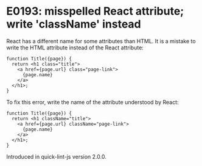 # E0193: misspelled React attribute; write 'className' instead

React has a different name for some attributes than HTML. It is a mistake to
write the HTML attribute instead of the React attribute:

    function Title({page}) {
      return <h1 class="title">
        <a href={page.url} class="page-link">
          {page.name}
        </a>
      </h1>;
    }

To fix this error, write the name of the attribute understood by React:

    function Title({page}) {
      return <h1 className="title">
        <a href={page.url} className="page-link">
          {page.name}
        </a>
      </h1>;
    }

Introduced in quick-lint-js version 2.0.0.
